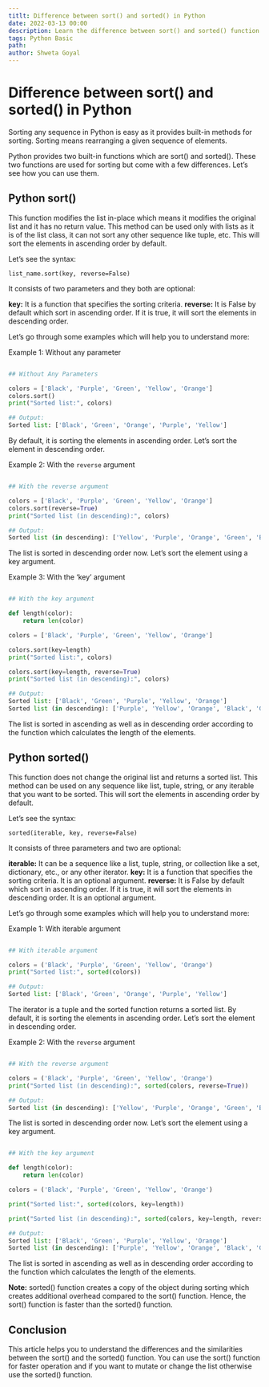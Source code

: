 ```yaml
---
titlt: Difference between sort() and sorted() in Python
date: 2022-03-13 00:00
description: Learn the difference between sort() and sorted() function in Python
tags: Python Basic
path: 
author: Shweta Goyal
---
```


# Difference between sort() and sorted() in Python

Sorting any sequence in Python is easy as it provides built-in methods for sorting. Sorting means rearranging a given sequence of elements.

Python provides two built-in functions which are sort() and sorted(). These two functions are used for sorting but come with a few differences. Let’s see how you can use them.

## Python sort()

This function modifies the list in-place which means it modifies the original list and it has no return value. This method can be used only with lists as it is of the list class, it can not sort any other sequence like tuple, etc. This will sort the elements in ascending order by default.

Let’s see the syntax:

`list_name.sort(key, reverse=False)`

It consists of two parameters and they both are optional:

**key:** It is a function that specifies the sorting criteria.
**reverse:** It is False by default which sort in ascending order. If it is true, it will sort the elements in descending order.

Let’s go through some examples which will help you to understand more:

Example 1: Without any parameter

```python

## Without Any Parameters

colors = ['Black', 'Purple', 'Green', 'Yellow', 'Orange']
colors.sort()
print("Sorted list:", colors)

## Output: 
Sorted list: ['Black', 'Green', 'Orange', 'Purple', 'Yellow']
```

By default, it is sorting the elements in ascending order. Let’s sort the element in descending order.

Example 2: With the `reverse` argument

```python

## With the reverse argument

colors = ['Black', 'Purple', 'Green', 'Yellow', 'Orange']
colors.sort(reverse=True)
print("Sorted list (in descending):", colors)

## Output:
Sorted list (in descending): ['Yellow', 'Purple', 'Orange', 'Green', 'Black']
```

The list is sorted in descending order now. Let’s sort the element using a key argument.

Example 3: With the ‘key’ argument

```python

## With the key argument

def length(color):
    return len(color)

colors = ['Black', 'Purple', 'Green', 'Yellow', 'Orange']

colors.sort(key=length)
print("Sorted list:", colors)

colors.sort(key=length, reverse=True)
print("Sorted list (in descending):", colors)

## Output:
Sorted list: ['Black', 'Green', 'Purple', 'Yellow', 'Orange']
Sorted list (in descending): ['Purple', 'Yellow', 'Orange', 'Black', 'Green']
```

The list is sorted in ascending as well as in descending order according to the function which calculates the length of the elements.

## Python sorted()

This function does not change the original list and returns a sorted list. This method can be used on any sequence like list, tuple, string, or any iterable that you want to be sorted. This will sort the elements in ascending order by default.

Let’s see the syntax:

`sorted(iterable, key, reverse=False)`

It consists of three parameters and two are optional:

**iterable:** It can be a sequence like a list, tuple, string, or collection like a set, dictionary, etc., or any other iterator.
**key:** It is a function that specifies the sorting criteria. It is an optional argument.
**reverse:** It is False by default which sort in ascending order. If it is true, it will sort the elements in descending order. It is an optional argument.

Let’s go through some examples which will help you to understand more:

Example 1: With iterable argument

```python

## With iterable argument

colors = ('Black', 'Purple', 'Green', 'Yellow', 'Orange')
print("Sorted list:", sorted(colors))

## Output:
Sorted list: ['Black', 'Green', 'Orange', 'Purple', 'Yellow']
```

The iterator is a tuple and the sorted function returns a sorted list. By default, it is sorting the elements in ascending order. Let’s sort the element in descending order.

Example 2: With the `reverse` argument

```python

## With the reverse argument

colors = ('Black', 'Purple', 'Green', 'Yellow', 'Orange')
print("Sorted list (in descending):", sorted(colors, reverse=True))

## Output:
Sorted list (in descending): ['Yellow', 'Purple', 'Orange', 'Green', 'Black']
```

The list is sorted in descending order now. Let’s sort the element using a key argument.

```python

## With the key argument

def length(color):
    return len(color)

colors = ('Black', 'Purple', 'Green', 'Yellow', 'Orange')

print("Sorted list:", sorted(colors, key=length))

print("Sorted list (in descending):", sorted(colors, key=length, reverse=True))

## Output:
Sorted list: ['Black', 'Green', 'Purple', 'Yellow', 'Orange']
Sorted list (in descending): ['Purple', 'Yellow', 'Orange', 'Black', 'Green']
```

The list is sorted in ascending as well as in descending order according to the function which calculates the length of the elements.

**Note:** sorted() function creates a copy of the object during sorting which creates additional overhead compared to the sort() function. Hence, the sort() function is faster than the sorted() function.

## Conclusion

This article helps you to understand the differences and the similarities between the sort() and the sorted() function. You can use the sort() function for faster operation and if you want to mutate or change the list otherwise use the sorted() function.
